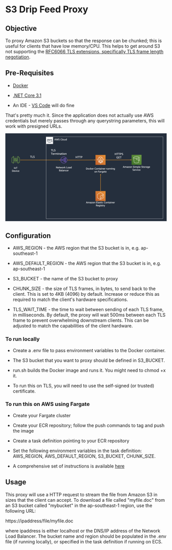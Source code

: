 # S3 Drip Feed Proxy

## Objective

To proxy Amazon S3 buckets so that the response can be chunked; this is useful for clients that have low memory/CPU. This helps to get around S3 not supporting the [RFC6066 TLS extensions, specifically TLS frame length negotiation](https://tools.ietf.org/html/rfc6066#section-4).

## Pre-Requisites

- [Docker](https://www.docker.com/)

- [.NET Core 3.1](https://dotnet.microsoft.com/download/dotnet-core)

- An IDE - [VS Code](https://code.visualstudio.com/) will do fine

That's pretty much it. Since the application does not actually use AWS credentials but merely passes through any querystring parameters, this will work with presigned URLs.

![Architecture](architecture.png)

## Configuration

- AWS_REGION - the AWS region that the S3 bucket is in, e.g. ap-southeast-1

- AWS_DEFAULT_REGION - the AWS region that the S3 bucket is in, e.g. ap-southeast-1

- S3_BUCKET - the name of the S3 bucket to proxy

- CHUNK_SIZE - the size of TLS frames, in bytes, to send back to the client. This is set to 4KB (4096) by default. Increase or reduce this as required to match the client's hardware specifications.

- TLS_WAIT_TIME - the time to wait between sending of each TLS frame, in milliseconds. By default, the proxy will wait 500ms between each TLS frame to prevent overwhelming downstream clients. This can be adjusted to match the capabilities of the client hardware.

### To run locally

- Create a .env file to pass environment variables to the Docker container.

- The S3 bucket that you want to proxy should be defined in S3_BUCKET.

- run.sh builds the Docker image and runs it. You might need to chmod +x it.

- To run this on TLS, you will need to use the self-signed (or trusted) certificate.

### To run this on AWS using Fargate

- Create your Fargate cluster

- Create your ECR repository; follow the push commands to tag and push the image 

- Create a task definition pointing to your ECR repository

- Set the following environment variables in the task definition: AWS_REGION, AWS_DEFAULT_REGION, S3_BUCKET, CHUNK_SIZE. 

- A comprehensive set of instructions is available [here](https://github.com/aws-samples/amazon-ecs-fargate-aspnetcore)

## Usage

This proxy will use a HTTP request to stream the file from Amazon S3 in sizes that the client can accept. To download a file called "myfile.doc" from an S3 bucket called "mybucket" in the ap-southeast-1 region, use the following URL:

https://ipaddress/file/myfile.doc

where ipaddress is either localhost or the DNS/IP address of the Network Load Balancer. The bucket name and region should be populated in the .env file (if running locally), or specified in the task definition if running on ECS.